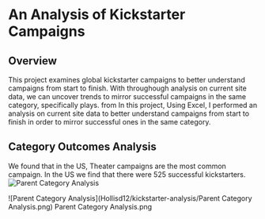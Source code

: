 # An Analysis of Kickstarter Campaigns

## Overview 
This project examines global kickstarter campaigns to better understand campaigns from start to finish. With throughough analysis on current site data, we can uncover trends to mirror successful campaigns in the same category, specifically plays. from In this project, Using Excel, I performed an analysis on current site data to better understand campaigns from start to finish in order to mirror successful ones in the same category.

## Category Outcomes Analysis 
We found that in the US, Theater campaigns are the most common campaign. In the US we find that there were 525 successful kickstarters.
![Parent Category Analysis](https://user-images.githubusercontent.com/112137694/189505393-f05e7db1-d226-4162-a0df-afa1d2834b9c.png)

![Parent Category Analysis](Hollisd12/kickstarter-analysis/Parent Category Analysis.png)
Parent Category Analysis.png
